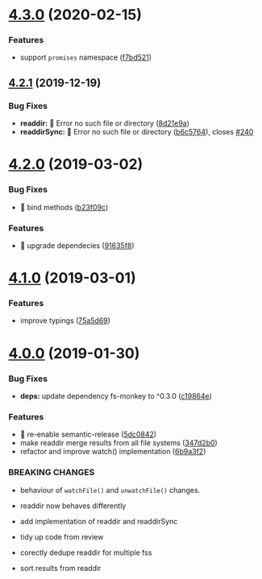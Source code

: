 # [4.3.0](https://github.com/streamich/unionfs/compare/v4.2.1...v4.3.0) (2020-02-15)


### Features

* support `promises` namespace ([f7bd521](https://github.com/streamich/unionfs/commit/f7bd521b09a6c8d7a212a09670b6938b5f5eff9b))

## [4.2.1](https://github.com/streamich/unionfs/compare/v4.2.0...v4.2.1) (2019-12-19)


### Bug Fixes

* **readdir:** 🐛  Error no such file or directory ([8d21e9a](https://github.com/streamich/unionfs/commit/8d21e9a6b38fbd818227cb19806142ffaca1eca9))
* **readdirSync:** 🐛  Error no such file or directory ([b6c5764](https://github.com/streamich/unionfs/commit/b6c5764cb17b94184070d0c4acaac35c3292e365)), closes [#240](https://github.com/streamich/unionfs/issues/240)

# [4.2.0](https://github.com/streamich/unionfs/compare/v4.1.0...v4.2.0) (2019-03-02)


### Bug Fixes

* 🐛 bind methods ([b23f09c](https://github.com/streamich/unionfs/commit/b23f09c))


### Features

* 🎸 upgrade dependecies ([91635f8](https://github.com/streamich/unionfs/commit/91635f8))

# [4.1.0](https://github.com/streamich/unionfs.git/compare/v4.0.0...v4.1.0) (2019-03-01)


### Features

* improve typings ([75a5d69](https://github.com/streamich/unionfs.git/commit/75a5d69))

# [4.0.0](https://github.com/streamich/unionfs.git/compare/v3.0.2...v4.0.0) (2019-01-30)


### Bug Fixes

* **deps:** update dependency fs-monkey to ^0.3.0 ([c19864e](https://github.com/streamich/unionfs.git/commit/c19864e))


### Features

* 🎸 re-enable semantic-release ([5dc0842](https://github.com/streamich/unionfs.git/commit/5dc0842))
* make readdir merge results from all file systems ([347d2b0](https://github.com/streamich/unionfs.git/commit/347d2b0))
* refactor and improve watch() implementation ([6b9a3f2](https://github.com/streamich/unionfs.git/commit/6b9a3f2))


### BREAKING CHANGES

* behaviour of `watchFile()` and `unwatchFile()` changes.
* readdir now behaves differently

* add implementation of readdir and readdirSync

* tidy up code from review

* corectly dedupe readdir for multiple fss

* sort results from readdir
